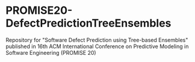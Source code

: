 # PROMISE20-DefectPredictionTreeEnsembles
Repository for "Software Defect Prediction using Tree-based Ensembles" published in 16th ACM International Conference on Predictive Modeling in Software Engineering (PROMISE 20)
